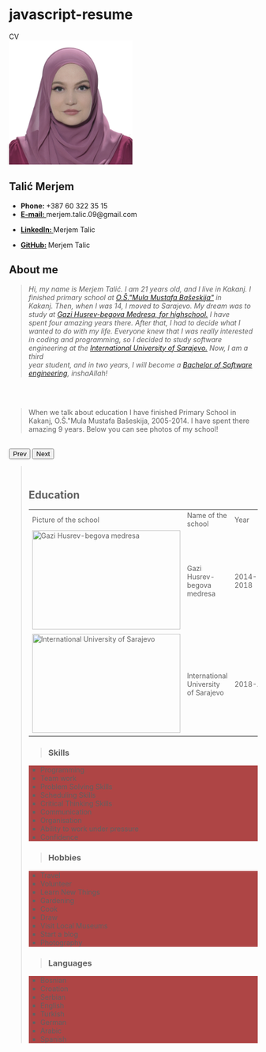 # javascript-resume

<html lang="en">
<head>
<meta charset="UTF-8">
<meta name="viewport" content="width=device-width, initial-scale=1.0">
<link rel="stylesheet" href="https://unicons.iconscout.com/release/v2.1.3/css/unicons.css">
<link rel="stylesheet" href="./css/css.css">


<title> Talić Merjem CV </title>


</head>

<body>

<nav>
<div class="container inner">
   <div class="logo">
       <i class="uil uil-cell"></i>
 CV

   </div>
</div>



</nav>


<main class="container">

<section class="profile" id="dragon">
<div class="left">
    <div class="avatar__block">

  <img src="slika za cv.jpg" width="250" height="250">

      
 </div>
<div>
    <h2>Talić Merjem</h2>
    

</div>
</div>


 <div class="right">
        
<ul class="contact">
<li>
    <i class="uil uil-phone-volume"></i>
    <strong>Phone: </strong> +387 60 322 35 15
</li>

<li>
    <i class="uil uil-envelope"></i>
<strong><a href="https://mail.google.com/mail/u/0/?pli=1#inbox">E-mail: </a> </strong> merjem.talic.09@gmail.com
</li>

<li>

 <strong><a href="https://www.linkedin.com/in/merjem-tali%C4%87-1901dms/">LinkedIn: </a></strong> Merjem Talic
</li>

<li>
    <strong><a href="https://github.com/MerjemT"> GitHub:</a> </strong> Merjem Talic
</li>

</ul>

</div>

</section>

<section class="centar"> 
    <h1 class="section__heading">About me</h1> 

  <p>
  <blockquote>
 <i>Hi, my name is Merjem Talić. I am 21 years old, and I live in Kakanj. I finished primary school at <a href="https://www.facebook.com/pages/category/Personal-Blog/OS-Mula-Mustafa-Baseskija-Kakanj-395776910972280/">  O.Š."Mula Mustafa Bašeskija"</a> in<br> Kakanj. Then, when I was 14, I moved to Sarajevo. My dream was to study at <a href="https://medresasa.edu.ba/">Gazi Husrev-begova Medresa, for highschool.</a> I have <br>
                spent four amazing years there. After that, I had to decide what I wanted to do with my life. Everyone knew that I was really interested <br> 
                in coding and programming, so I decided to study software engineering at the <a href="https://www.ius.edu.ba/bs">International University of Sarajevo.</a> Now, I am a third<br>
                year student, and in two years, I will become a <a href="https://en.wikipedia.org/wiki/Bachelor_of_Software_Engineering">Bachelor of Software engineering</a>, inshaAllah! </i>
  </blockquote>

  </p> 

  <br> <br>
  <blockquote>
  <p> When we talk about education I have finished Primary School in Kakanj, O.Š."Mula Mustafa Bašeskija, 2005-2014. I have spent there amazing 9 years. Below you can see photos of my school!</p>
</blockquote>
</section>
    <div class="images-container">
        <div class="images-slide">
<img src="./images/os-mula-mustafa-baseskija.jpg" id="lastClone" alt="">
<img src="./images/DSC_0559.jpg" alt="">
<img src="./images/IMG_0582.jpg" alt="">
<img src="./images/IMG_0594.jpg" alt="">
<img src="./images/OS-Mula-Mustafa-Baseskija-Kakanj-2-1500x1123.jpg" alt="">
<img src="./images/os-mula-mustafa-baseskija.jpg" alt="">
<img src="./images/DSC_0559.jpg" id="firstClone" alt="">
     </div>
   </div>
   <button id="prevBtn">Prev</button>
   <button id="nextBtn">Next</button>
  <blockquote>
<p>
<br>


<div id="table">
    <h2>Education</h2>


<table>

<tr id="naslov">
<td> Picture of the school</td>
<td>Name of the school</td>
<td>Year</td>
</tr>



<tr>
<td><img src="images/gazi.jpg" width="300" height="200" title="Gazi Husrev-begova medresa"> </td>
<td>Gazi Husrev-begova medresa </td>
<td> 2014-2018 </td>    
</tr>

<tr>
<td > <img src="images/download.jpg" width="300" height="200" title="International University of Sarajevo"> </td>
<td>International University of Sarajevo</td>
<td>2018-...</td>
</tr>


</table>
</div>
</div>
</div>
<blockquote>     
     
<h3> Skills </h3>

<div id="Skills">
</blockquote>
<div style="background-color: rgb(174, 69, 69);">
    <ul type="square">
    <li>Programming</li>
    <li>Team work</li>
    <li>Problem Solving Skills</li>
    <li>Scheduling Skills</li>
    <li>Critical Thinking Skills</li>
    <li>Communication</li>
    <li>Organisation</li>
    <li>Ability to work under pressure</li>
    <li>Confidence</li>
    
  </ul>
</div>

</div>
   <div id="Hobbies"> 
    <blockquote>
        <h3>Hobbies</h3></blockquote>
        <div style="background-color: rgb(174, 69, 69);">
        <ul type="square">
        <li>Travel</li>
        <li>Volunteer</li>
        <li>Learn New Things</li>
        <li>Gardening</li>
        <li>Cook</li>
        <li>Draw</li>
        <li>Visit Local Museums</li>
        <li>Start a blog</li>
        <li>Photography</li>
        
   </ul>
   </div>
</div>
  <blockquote>
   <div id="Languages"> 
   <h3>Languages</h3>
   </blockquote>
        
  <div style="background-color: rgb(174, 69, 69);">
      
  <ul type="square">
        
  <li>Bosnian </li>
  <li>Croation</li>
 <li>Serbian</li>
 <li>English</li>
  <li>Turkish</li>
  <li>German</li>
<li>Arabic</li>
<li>Spanish</li>
</ul>
        
</div>
<div id="footer">

</div>
</div>
</div>
</div>
</main>




<script src="js/javascript.js"></script>



</body>




</html>
